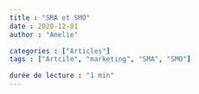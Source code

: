 ```yaml
---
title : "SMA et SMO"
date : 2020-12-01
author : "Amelie"

categories : ["Articles"]
tags : ["Artcile", "marketing", "SMA", "SMO"]

durée de lecture : "1 min"
---
```

